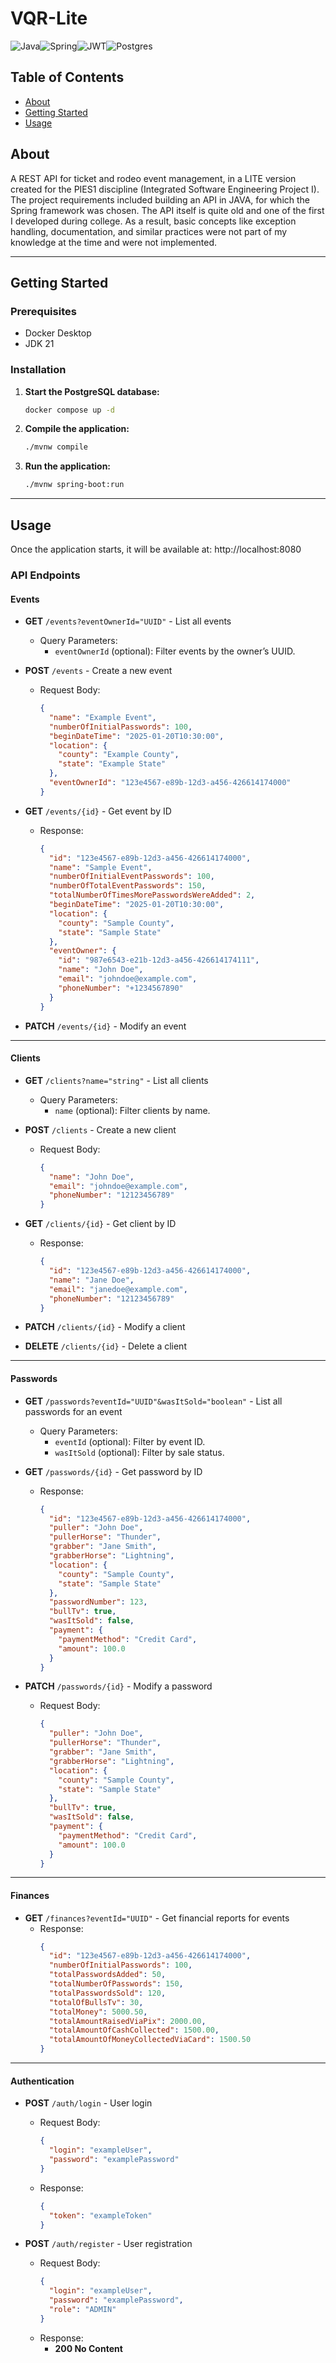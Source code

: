 # VQR-Lite
![Java](https://img.shields.io/badge/java-%23ED8B00.svg?style=for-the-badge&logo=openjdk&logoColor=white)![Spring](https://img.shields.io/badge/spring-%236DB33F.svg?style=for-the-badge&logo=spring&logoColor=white)![JWT](https://img.shields.io/badge/JWT-black?style=for-the-badge&logo=JSON%20web%20tokens)![Postgres](https://img.shields.io/badge/postgres-%23316192.svg?style=for-the-badge&logo=postgresql&logoColor=white)

## Table of Contents

- [About](#about)
- [Getting Started](#getting-started)
- [Usage](#usage)

## About <a name = "about"></a>

A REST API for ticket and rodeo event management, in a LITE version created for the PIES1 discipline (Integrated Software Engineering Project I). The project requirements included building an API in JAVA, for which the Spring framework was chosen.
The API itself is quite old and one of the first I developed during college. As a result, basic concepts like exception handling, documentation, and similar practices were not part of my knowledge at the time and were not implemented.

---

## Getting Started

### Prerequisites

- Docker Desktop
- JDK 21

### Installation

1. **Start the PostgreSQL database:**
   ```bash
   docker compose up -d
   ```

2. **Compile the application:**
   ```bash
   ./mvnw compile
   ```

3. **Run the application:**
   ```bash
   ./mvnw spring-boot:run
   ```

---

## Usage
Once the application starts, it will be available at: http://localhost:8080

### API Endpoints

#### Events

- **GET** `/events?eventOwnerId="UUID"` - List all events
  - Query Parameters:
    - `eventOwnerId` (optional): Filter events by the owner’s UUID.

- **POST** `/events` - Create a new event
  - Request Body:
    ```json
    {
      "name": "Example Event",
      "numberOfInitialPasswords": 100,
      "beginDateTime": "2025-01-20T10:30:00",
      "location": {
        "county": "Example County",
        "state": "Example State"
      },
      "eventOwnerId": "123e4567-e89b-12d3-a456-426614174000"
    }
    ```

- **GET** `/events/{id}` - Get event by ID
  - Response:
    ```json
    {
      "id": "123e4567-e89b-12d3-a456-426614174000",
      "name": "Sample Event",
      "numberOfInitialEventPasswords": 100,
      "numberOfTotalEventPasswords": 150,
      "totalNumberOfTimesMorePasswordsWereAdded": 2,
      "beginDateTime": "2025-01-20T10:30:00",
      "location": {
        "county": "Sample County",
        "state": "Sample State"
      },
      "eventOwner": {
        "id": "987e6543-e21b-12d3-a456-426614174111",
        "name": "John Doe",
        "email": "johndoe@example.com",
        "phoneNumber": "+1234567890"
      }
    }
    ```

- **PATCH** `/events/{id}` - Modify an event

---

#### Clients

- **GET** `/clients?name="string"` - List all clients
  - Query Parameters:
    - `name` (optional): Filter clients by name.

- **POST** `/clients` - Create a new client
  - Request Body:
    ```json
    {
      "name": "John Doe",
      "email": "johndoe@example.com",
      "phoneNumber": "12123456789"
    }
    ```

- **GET** `/clients/{id}` - Get client by ID
  - Response:
    ```json
    {
      "id": "123e4567-e89b-12d3-a456-426614174000",
      "name": "Jane Doe",
      "email": "janedoe@example.com",
      "phoneNumber": "12123456789"
    }
    ```

- **PATCH** `/clients/{id}` - Modify a client

- **DELETE** `/clients/{id}` - Delete a client

---

#### Passwords

- **GET** `/passwords?eventId="UUID"&wasItSold="boolean"` - List all passwords for an event
  - Query Parameters:
    - `eventId` (optional): Filter by event ID.
    - `wasItSold` (optional): Filter by sale status.

- **GET** `/passwords/{id}` - Get password by ID
  - Response:
    ```json
    {
      "id": "123e4567-e89b-12d3-a456-426614174000",
      "puller": "John Doe",
      "pullerHorse": "Thunder",
      "grabber": "Jane Smith",
      "grabberHorse": "Lightning",
      "location": {
        "county": "Sample County",
        "state": "Sample State"
      },
      "passwordNumber": 123,
      "bullTv": true,
      "wasItSold": false,
      "payment": {
        "paymentMethod": "Credit Card",
        "amount": 100.0
      }
    }
    ```

- **PATCH** `/passwords/{id}` - Modify a password
  - Request Body:
    ```json
    {
      "puller": "John Doe",
      "pullerHorse": "Thunder",
      "grabber": "Jane Smith",
      "grabberHorse": "Lightning",
      "location": {
        "county": "Sample County",
        "state": "Sample State"
      },
      "bullTv": true,
      "wasItSold": false,
      "payment": {
        "paymentMethod": "Credit Card",
        "amount": 100.0
      }
    }
    ```

---

#### Finances

- **GET** `/finances?eventId="UUID"` - Get financial reports for events
  - Response:
    ```json
    {
      "id": "123e4567-e89b-12d3-a456-426614174000",
      "numberOfInitialPasswords": 100,
      "totalPasswordsAdded": 50,
      "totalNumberOfPasswords": 150,
      "totalPasswordsSold": 120,
      "totalOfBullsTv": 30,
      "totalMoney": 5000.50,
      "totalAmountRaisedViaPix": 2000.00,
      "totalAmountOfCashCollected": 1500.00,
      "totalAmountOfMoneyCollectedViaCard": 1500.50
    }
    ```

---

#### Authentication

- **POST** `/auth/login` - User login
  - Request Body:
    ```json
    {
      "login": "exampleUser",
      "password": "examplePassword"
    }
    ```
  - Response:
    ```json
    {
      "token": "exampleToken"
    }
    ```

- **POST** `/auth/register` - User registration
  - Request Body:
    ```json
    {
      "login": "exampleUser",
      "password": "examplePassword",
      "role": "ADMIN"
    }
    ```
  - Response:
    - **200 No Content**


